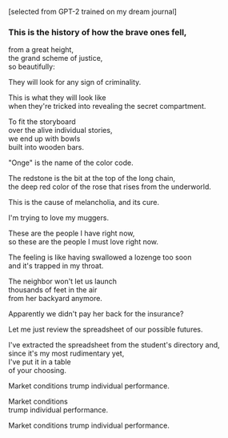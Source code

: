 [selected from GPT-2 trained on my dream journal]

### This is the history of how the brave ones fell,

from a great height,  
the grand scheme of justice,  
so beautifully:

They will look for any sign of criminality.

This is what they will look like  
when they're tricked into revealing the secret compartment.

To fit the storyboard  
over the alive individual stories,  
we end up with bowls  
built into wooden bars.

"Onge" is the name of the color code.

The redstone is the bit at the top of the long chain,\
the deep red color of the rose that rises from the underworld.

This is the cause of melancholia, and its cure.

I'm trying to love my muggers.

These are the people I have right now,  
so these are the people I must love right now.

The feeling is like having swallowed a lozenge too soon  
and it's trapped in my throat.

The neighbor won't let us launch  
thousands of feet in the air  
from her backyard anymore.

Apparently we didn't pay her back for the insurance?

Let me just review the spreadsheet of our possible futures.

I've extracted the spreadsheet from the student's directory and,  
since it's my most rudimentary yet,  
I've put it in a table  
of your choosing.

Market conditions trump individual performance.

Market conditions  
trump individual performance.

Market conditions trump individual performance.
